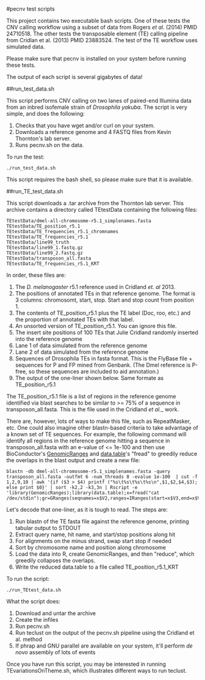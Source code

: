 #pecnv test scripts

This project contains two executable bash scripts.  One of these tests the CNV calling workflow using a subset of data from Rogers _et al._ (2014) PMID 24710518.  The other tests the transposable element (TE) calling pipeline from Cridlan et al. (2013) PMID 23883524.  The test of the TE workflow uses simulated data.

Please make sure that pecnv is installed on your system before running these tests.

The output of each script is several gigabytes of data!

##run_test_data.sh

This script performs CNV calling on two lanes of paired-end Illumina data from an inbred isofemale strain of _Drosophila yakuba_.  The script is very simple, and does the following:

1. Checks that you have wget and/or curl on your system.
2. Downloads a reference genome and 4 FASTQ files from Kevin Thornton's lab server.
3. Runs pecnv.sh on the data.

To run the test:

```
./run_test_data.sh
```

This script requires the bash shell, so please make sure that it is available.

##run_TE_test_data.sh

This script downloads a .tar archive from the Thornton lab server.  This archive contains a directory called TEtestData containing the following files:

```
TEtestData/dmel-all-chromosome-r5.1_simplenames.fasta
TEtestData/TE_position_r5.1
TEtestData/TE_frequencies_r5.1_chromnames
TEtestData/TE_frequencies_r5.1
TEtestData/line99_truth
TEtestData/line99_1.fastq.gz
TEtestData/line99_2.fastq.gz
TEtestData/transposon_all.fasta
TEtestData/TE_frequencies_r5.1_KRT
```

In order, these files are:

1. The _D. melanogaster_ r5.1 reference used in Cridland _et. al_ 2013.
2. The positions of annotated TEs in that reference genome.  The format is 3 columns: chromosomt, start, stop.  Start and stop count from position 1.
3. The contents of TE_position_r5.1 plus the TE label (Doc, roo, etc.) and the proportion of annotated TEs with that label.
4. An unsorted version of TE_position_r5.1.  You can ignore this file.
5. The insert site positions of 100 TEs that Julie Cridland randomly inserted into the reference genome
6. Lane 1 of data simulated from the reference genome
7. Lane 2 of data simulated from the reference genome
8. Sequences of Drosophila TEs in fasta format.  This is the FlyBase file + sequences for P and FP mined from Genbank. (The Dmel reference is P-free, so these sequences are included to aid annotation.)
9. The output of the one-liner shown below.  Same formate as TE_position_r5.1

The TE_position_r5.1 file is a list of regions in the reference genome identified via blast searches to be similar to >= 75% of a sequence in transposon_all.fasta.  This is the file used in the Cridland _et al.__ work.

There are, however, lots of ways to make this file, such as RepeatMasker, etc.  One could also imagine other blastn-based criteria to take advantage of a known set of TE sequences.  For example, the following command will identify all regions in the reference genome hitting a sequence in transposon_all.fasta with an e-value of <= 1e-100 and then use BioConductor's [GenomicRanges](http://www.bioconductor.org/packages/release/bioc/html/GenomicRanges.html) and [data.table](http://cran.r-project.org/web/packages/data.table/index.html)'s "fread" to greedily reduce the overlaps in the blast output and create a new file:

```
blastn -db dmel-all-chromosome-r5.1_simplenames.fasta -query transposon_all.fasta -outfmt 6 -num_threads 8 -evalue 1e-100  | cut -f 1,2,9,10 | awk '{if ($3 > $4) printf ("%s\t%s\t%s\t%s\n",$1,$2,$4,$3); else print $0}' | sort -k2,2 -k3,3n | Rscript -e 'library(GenomicRanges);library(data.table);x=fread("cat /dev/stdin");gr=GRanges(seqnames=x$V2,ranges=IRanges(start=x$V3,end=x$V4));grr=as.data.frame(reduce(gr));write.table(cbind(as.character(grr$seqnames),grr$start,grr$end),file="TE_position_r5.1_KRT",row.names=F,col.names=F,quote=F)'
```

Let's decode that one-liner, as it is tough to read.  The steps are:

1. Run blastn of the TE fasta file against the reference genome, printing tabular output to STDOUT
2. Extract query name, hit name, and start/stop positions along hit
3. For alignments on the minus strand, swap start stop if needed
4. Sort by chromosome name and position along chromosome
5. Load the data into R, create GenomicRanges, and then "reduce", which greedily collapses the overlaps.
6. Write the reduced data.table to a file called TE_position_r5.1_KRT

To run the script:

```
./run_TEtest_data.sh
```

What the script does:

1. Download and untar the archive
2. Create the infiles
3. Run pecnv.sh
4. Run teclust on the output of the pecnv.sh pipeline using the Cridland et al. method
5. If phrap and GNU parallel are available on your system, it'll perform _de novo_ assembly of lots of events

Once you have run this script, you may be interested in running TEvariationsOnTheme.sh, which illustrates different ways to run teclust.